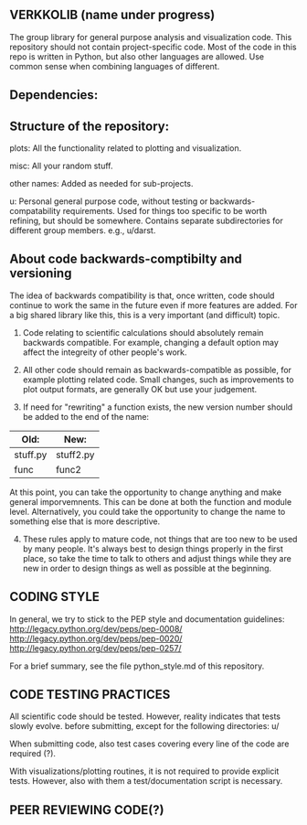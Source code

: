 VERKKOLIB (name under progress)
-------------------

The group library for general purpose analysis and visualization code.
This repository should not contain project-specific code.
Most of the code in this repo is written in Python, but also other languages are allowed.
Use common sense when combining languages of different.


Dependencies:
-------------

Structure of the repository:
-----------

plots:
    All the functionality related to plotting and visualization.

misc:
    All your random stuff.

other names:
    Added as needed for sub-projects.

u:
    Personal general purpose code, without testing or
    backwards-compatability requirements.  Used for things too
    specific to be worth refining, but should be somewhere.
    Contains separate subdirectories for different group members.
    e.g., u/darst.


About code backwards-comptibilty and versioning
--------------------

The idea of backwards compatibility is that, once written, code should
continue to work the same in the future even if more features are
added.  For a big shared library like this, this is a very important
(and difficult) topic.


1. Code relating to scientific calculations should absolutely remain
backwards compatible.  For example, changing a default option may
affect the integreity of other people's work.

2. All other code should remain as backwards-compatible as possible,
for example plotting related code.  Small changes, such as
improvements to plot output formats, are generally OK but use your
judgement.

3. If need for "rewriting" a function exists, the new version number
should be added to the end of the name:


| Old:     | New:          |
| -------- | ------------- |
| stuff.py | stuff2.py     |
| func     | func2         |

At this point, you can take the opportunity to change anything and
make general imporvemnents.  This can be done at both the function and
module level.  Alternatively, you could take the opportunity to change
the name to something else that is more descriptive.

4. These rules apply to mature code, not things that are too new to be
used by many people.  It's always best to design things properly in
the first place, so take the time to talk to others and adjust things
while they are new in order to design things as well as possible at
the beginning.



CODING STYLE
--------------
In general, we try to stick to the PEP style and documentation
guidelines:
  http://legacy.python.org/dev/peps/pep-0008/
  http://legacy.python.org/dev/peps/pep-0020/
  http://legacy.python.org/dev/peps/pep-0257/

For a brief summary, see the file python_style.md of this repository.


CODE TESTING PRACTICES
-----------------------

All scientific code should be tested.  However, reality indicates that
tests slowly evolve.  before submitting, except for the following directories:
u/

When submitting code, also test cases covering every line of the code are required (?).

With visualizations/plotting routines, it is not required to provide explicit tests.
However, also with them a test/documentation script is necessary.


PEER REVIEWING CODE(?)
----------------------



